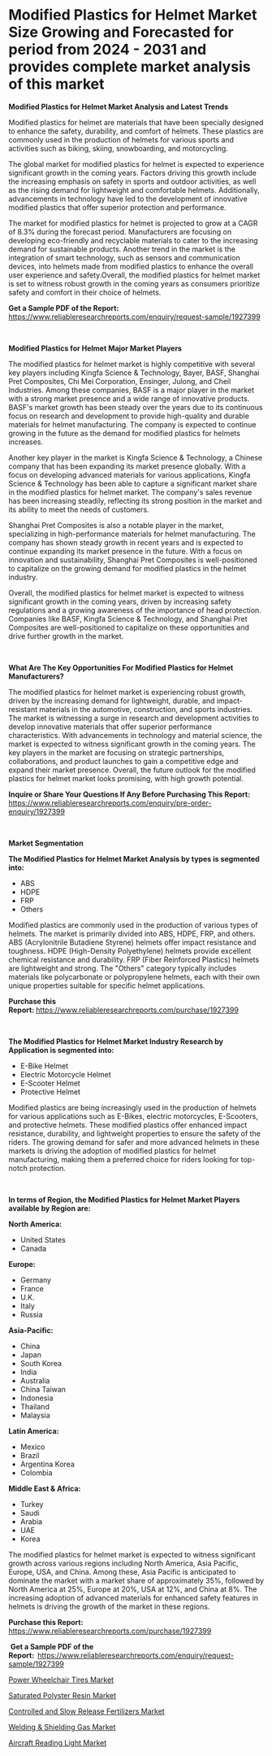 <p><h1>Modified Plastics for Helmet Market Size Growing and Forecasted for period from 2024 - 2031 and provides complete market analysis of this market</h1></p><p><strong>Modified Plastics for Helmet Market Analysis and Latest Trends</strong></p>
<p><p>Modified plastics for helmet are materials that have been specially designed to enhance the safety, durability, and comfort of helmets. These plastics are commonly used in the production of helmets for various sports and activities such as biking, skiing, snowboarding, and motorcycling. </p><p>The global market for modified plastics for helmet is expected to experience significant growth in the coming years. Factors driving this growth include the increasing emphasis on safety in sports and outdoor activities, as well as the rising demand for lightweight and comfortable helmets. Additionally, advancements in technology have led to the development of innovative modified plastics that offer superior protection and performance.</p><p>The market for modified plastics for helmet is projected to grow at a CAGR of 8.3% during the forecast period. Manufacturers are focusing on developing eco-friendly and recyclable materials to cater to the increasing demand for sustainable products. Another trend in the market is the integration of smart technology, such as sensors and communication devices, into helmets made from modified plastics to enhance the overall user experience and safety.Overall, the modified plastics for helmet market is set to witness robust growth in the coming years as consumers prioritize safety and comfort in their choice of helmets.</p></p>
<p><strong>Get a Sample PDF of the Report:&nbsp;</strong> <a href="https://www.reliableresearchreports.com/enquiry/request-sample/1927399">https://www.reliableresearchreports.com/enquiry/request-sample/1927399</a></p>
<p>&nbsp;</p>
<p><strong>Modified Plastics for Helmet Major Market Players</strong></p>
<p><p>The modified plastics for helmet market is highly competitive with several key players including Kingfa Science & Technology, Bayer, BASF, Shanghai Pret Composites, Chi Mei Corporation, Ensinger, Julong, and Cheil Industries. Among these companies, BASF is a major player in the market with a strong market presence and a wide range of innovative products. BASF's market growth has been steady over the years due to its continuous focus on research and development to provide high-quality and durable materials for helmet manufacturing. The company is expected to continue growing in the future as the demand for modified plastics for helmets increases.</p><p>Another key player in the market is Kingfa Science & Technology, a Chinese company that has been expanding its market presence globally. With a focus on developing advanced materials for various applications, Kingfa Science & Technology has been able to capture a significant market share in the modified plastics for helmet market. The company's sales revenue has been increasing steadily, reflecting its strong position in the market and its ability to meet the needs of customers.</p><p>Shanghai Pret Composites is also a notable player in the market, specializing in high-performance materials for helmet manufacturing. The company has shown steady growth in recent years and is expected to continue expanding its market presence in the future. With a focus on innovation and sustainability, Shanghai Pret Composites is well-positioned to capitalize on the growing demand for modified plastics in the helmet industry.</p><p>Overall, the modified plastics for helmet market is expected to witness significant growth in the coming years, driven by increasing safety regulations and a growing awareness of the importance of head protection. Companies like BASF, Kingfa Science & Technology, and Shanghai Pret Composites are well-positioned to capitalize on these opportunities and drive further growth in the market.</p></p>
<p>&nbsp;</p>
<p><strong>What Are The Key Opportunities For Modified Plastics for Helmet Manufacturers?</strong></p>
<p><p>The modified plastics for helmet market is experiencing robust growth, driven by the increasing demand for lightweight, durable, and impact-resistant materials in the automotive, construction, and sports industries. The market is witnessing a surge in research and development activities to develop innovative materials that offer superior performance characteristics. With advancements in technology and material science, the market is expected to witness significant growth in the coming years. The key players in the market are focusing on strategic partnerships, collaborations, and product launches to gain a competitive edge and expand their market presence. Overall, the future outlook for the modified plastics for helmet market looks promising, with high growth potential.</p></p>
<p><strong>Inquire or Share Your Questions If Any Before Purchasing This Report:</strong> <a href="https://www.reliableresearchreports.com/enquiry/pre-order-enquiry/1927399">https://www.reliableresearchreports.com/enquiry/pre-order-enquiry/1927399</a></p>
<p>&nbsp;</p>
<p><strong>Market Segmentation</strong></p>
<p><strong>The Modified Plastics for Helmet Market Analysis by types is segmented into:</strong></p>
<p><ul><li>ABS</li><li>HDPE</li><li>FRP</li><li>Others</li></ul></p>
<p><p>Modified plastics are commonly used in the production of various types of helmets. The market is primarily divided into ABS, HDPE, FRP, and others. ABS (Acrylonitrile Butadiene Styrene) helmets offer impact resistance and toughness. HDPE (High-Density Polyethylene) helmets provide excellent chemical resistance and durability. FRP (Fiber Reinforced Plastics) helmets are lightweight and strong. The "Others" category typically includes materials like polycarbonate or polypropylene helmets, each with their own unique properties suitable for specific helmet applications.</p></p>
<p><strong>Purchase this Report:&nbsp;</strong><a href="https://www.reliableresearchreports.com/purchase/1927399">https://www.reliableresearchreports.com/purchase/1927399</a></p>
<p>&nbsp;</p>
<p><strong>The Modified Plastics for Helmet Market Industry Research by Application is segmented into:</strong></p>
<p><ul><li>E-Bike Helmet</li><li>Electric Motorcycle Helmet</li><li>E-Scooter Helmet</li><li>Protective Helmet</li></ul></p>
<p><p>Modified plastics are being increasingly used in the production of helmets for various applications such as E-Bikes, electric motorcycles, E-Scooters, and protective helmets. These modified plastics offer enhanced impact resistance, durability, and lightweight properties to ensure the safety of the riders. The growing demand for safer and more advanced helmets in these markets is driving the adoption of modified plastics for helmet manufacturing, making them a preferred choice for riders looking for top-notch protection.</p></p>
<p>&nbsp;</p>
<p><strong>In terms of Region, the Modified Plastics for Helmet Market Players available by Region are:</strong></p>
<p>
    <p> <strong> North America: </strong>
        <ul>
            <li>United States</li>
            <li>Canada</li>
        </ul>
        </p> 
    <p> <strong> Europe: </strong>
        <ul>
            <li>Germany</li>
            <li>France</li>
            <li>U.K.</li>
            <li>Italy</li>
            <li>Russia</li>
        </ul>
        </p> 
    <p> <strong> Asia-Pacific: </strong>
        <ul>
            <li>China</li>
            <li>Japan</li>
            <li>South Korea</li>
            <li>India</li>
            <li>Australia</li>
            <li>China Taiwan</li>
            <li>Indonesia</li>
            <li>Thailand</li>
            <li>Malaysia</li>
        </ul>
        </p> 
    <p> <strong> Latin America: </strong>
        <ul>
            <li>Mexico</li>
            <li>Brazil</li>
            <li>Argentina Korea</li>
            <li>Colombia</li>
        </ul>
        </p> 
    <p> <strong> Middle East & Africa: </strong>
        <ul>
            <li>Turkey</li>
            <li>Saudi</li>
            <li>Arabia</li>
            <li>UAE</li>
            <li>Korea</li>
        </ul>
    </p>
    </p>
<p><p>The modified plastics for helmet market is expected to witness significant growth across various regions including North America, Asia Pacific, Europe, USA, and China. Among these, Asia Pacific is anticipated to dominate the market with a market share of approximately 35%, followed by North America at 25%, Europe at 20%, USA at 12%, and China at 8%. The increasing adoption of advanced materials for enhanced safety features in helmets is driving the growth of the market in these regions.</p></p>
<p><strong>Purchase this Report: </strong><a href="https://www.reliableresearchreports.com/purchase/1927399">https://www.reliableresearchreports.com/purchase/1927399</a></p>
<p>&nbsp;<strong>Get a Sample PDF of the Report:&nbsp;&nbsp;</strong><a href="https://www.reliableresearchreports.com/enquiry/request-sample/1927399">https://www.reliableresearchreports.com/enquiry/request-sample/1927399</a></p>
<p><strong></strong></p>
<p><p><a href="https://view.publitas.com/reportprime-1/power-wheelchair-tires-market-size-market-trends-and-growth-outlook-forecasted-for-period-from-2024-to-2031/">Power Wheelchair Tires Market</a></p><p><a href="https://florentine-yuzu-f42.notion.site/Saturated-Polyster-Resin-Market-Share-Market-New-Trends-Analysis-Report-By-Type-By-Application-B-7234ebe4f8044863b23004c4562f6a0a">Saturated Polyster Resin Market</a></p><p><a href="https://github.com/brentleyjimmiealvaradoz4l1rea/Market-Research-Report-List-1/blob/main/controlled-and-slow-release-fertilizers-market.md">Controlled and Slow Release Fertilizers Market</a></p><p><a href="https://fuschia-pecorino-a6d.notion.site/Welding-Shielding-Gas-Market-Size-2024-2031-Global-Industrial-Analysis-Key-Geographical-Regions-cbf899af02ee491eaf7ed2efdef0224b">Welding & Shielding Gas Market</a></p><p><a href="https://view.publitas.com/reportprime-1/aircraft-reading-light-market-analysis-examines-its-scope-on-growth-opportunities-and-forecasted-trends-spanning-from-2024-to-2031/">Aircraft Reading Light Market</a></p></p>